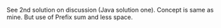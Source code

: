 See 2nd solution on discussion (Java solution one).
Concept is same as mine. But use of Prefix sum and less space.
